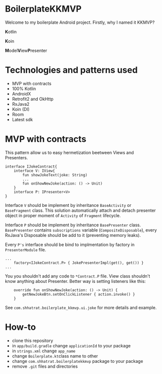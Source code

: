 # BoilerplateKKMVP

Welcome to my boilerplate Android project. Firstly, why I named it KKMVP?

<b>K</b>otlin

<b>K</b>oin

<b>M</b>odel<b>V</b>iew<b>P</b>resenter

# Technologies and patterns used
- MVP with contracts
- 100% Kotlin
- AndroidX
- Retrofit2 and OkHttp
- RxJava2
- Koin (DI)
- Room
- Latest sdk

# MVP with contracts
This pattern allow us to easy hermetization beetween Views and Presenters.
```
interface IJokeContract{
    interface V: IView{
        fun showJokeText(joke: String)
        ...
        fun onShowNewJoke(action: () -> Unit)
    }
    interface P: IPresenter<V>
}
```
Interface `V` should be implement by inheritance `BaseActivity` or `BaseFragment` class. This solution automatically attach and detach presenter object in proper moment of `Activity` of `Fragment` lifecycle.

Interface `P` should be implement by inheritance `BasePresenter` class. `BasePresenter` contains `subscriptions` variable (`CompositeDisposable`), every RxJava's Disposable should be add to it (preventing memory leaks).

Every `P's` interface should be bind to implmentation by factory in `PresenterModule` file.
```
...
    factory<IJokeContract.P> { JokePresenterImpl(get(), get()) }
...
```
You you shouldn't add any code to `*Contract.P` file. View class shouldn't know anything about Presenter. Better way is setting listeners like this: 
```
    override fun onShowNewJoke(action: () -> Unit) {
        getNewJokeBtn.setOnClickListener { action.invoke() }
    }
```

See `com.shhatrat.boilerplate_kkmvp.ui.joke` for more details and example.

# How-to
- clone this repository
- in `app/build.gradle` change `applicationId` to your package
- in `strings.xml` change `app_name`
- change `Boilerplate.kt`class name to other
- change `com.shhatrat.boilerplatekkmvp` package to your package
- remove `.git` files and directories
